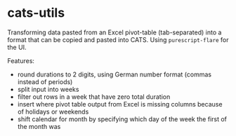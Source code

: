 # cats-utils
Transforming data pasted from an Excel pivot-table (tab-separated) into a format that can be copied and pasted into CATS. Using `purescript-flare` for the UI.

Features:

* round durations to 2 digits, using German number format (commas instead of periods)
* split input into weeks
* filter out rows in a week that have zero total duration
* insert where pivot table output from Excel is missing columns because of holidays or weekends
* shift calendar for month by specifying which day of the week the first of the month was

